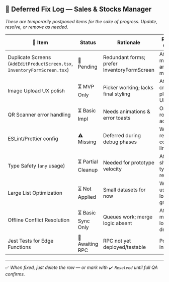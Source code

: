 ## 🧾 Deferred Fix Log — Sales & Stocks Manager

_These are temporarily postponed items for the sake of progress. Update, resolve, or remove as needed._

| 🔧 Item | Status | Rationale | Removal Criteria |
|--------|--------|-----------|------------------|
| Duplicate Screens (`AddEditProductScreen.tsx`, `InventoryFormScreen.tsx`) | 🚨 Pending | Redundant forms; prefer InventoryFormScreen | After merge and full migration |
| Image Upload UX polish | ⏳ MVP Only | Picker working; lacks final styling | After cross-platform UI testing |
| QR Scanner error handling | ⏳ Basic Impl | Needs animations & error toasts | Once robust UX added |
| ESLint/Prettier config | ⚠️ Missing | Deferred during debug phases | When ready for codebase linting |
| Type Safety (`any` usage) | ⏳ Partial Cleanup | Needed for prototype velocity | After shared types refactor |
| Large List Optimization | ⏳ Not Applied | Small datasets for now | When user/data load grows |
| Offline Conflict Resolution | ⏳ Basic Sync Only | Queues work; merge logic absent | After multi-user logic defined |
| Jest Tests for Edge Functions | 🧪 Awaiting RPC | RPC not yet deployed/testable | Post-RPC integration |

---

✅ _When fixed, just delete the row — or mark with `✔️ Resolved` until full QA confirms._

